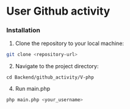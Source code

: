 # User Github activity


### Installation

1. Clone the repository to your local machine:
```bash
git clone <repository-url>
```

2. Navigate to the project directory:
```
cd Backend/github_activity/V-php
```

4. Run main.php
```bash
php main.php <your_username>
```

